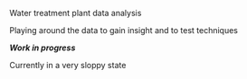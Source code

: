 Water treatment plant data analysis

Playing around the data to gain insight and to test techniques

***Work in progress***

Currently in a very sloppy state
